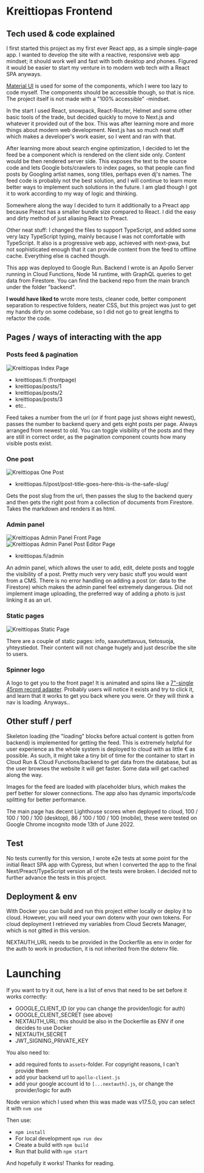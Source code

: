 # Kreittiopas Frontend

## Tech used & code explained

I first started this project as my first ever React app, as a simple single-page app. I wanted to develop the site with a reactive, responsive web app mindset; it should work well and fast with both desktop and phones. Figured it would be easier to start my venture in to modern web tech with a React SPA anyways.

[Material UI](https://mui.com/) is used for some of the components, which I were too lazy to code myself. The components should be accessible though, so that is nice. The project itself is not made with a "100% accessible" -mindset.

In the start I used React, snowpack, React-Router, Helmet and some other basic tools of the trade, but decided quickly to move to Next.js and whatever it provided out of the box. This was after learning more and more things about modern web development. Next.js has so much neat stuff which makes a developer's work easier, so I went and ran with that.

After learning more about search engine optimization, I decided to let the feed be a component which is rendered on the client side only. Content would be then rendered server side. This exposes the text to the source code and lets Google bots/crawlers to index pages, so that people can find posts by Googling artist names, song titles, perhaps even dj's names. The feed code is probably not the best solution, and I will continue to learn more better ways to implement such solutions in the future. I am glad though I got it to work according to my way of logic and thinking.

Somewhere along the way I decided to turn it additionally to a Preact app because Preact has a smaller bundle size compared to React. I did the easy and dirty method of just aliasing React to Preact.

Other neat stuff: I changed the files to support TypeScript, and added some very lazy TypeScript typing, mainly because I was not comfortable with TypeScript. It also is a progressive web app, achieved with next-pwa, but not sophisticated enough that it can provide content from the feed to offline cache. Everything else is cached though.

This app was deployed to Google Run. Backend I wrote is an Apollo Server running in Cloud Functions, Node 14 runtime, with GraphQL queries to get data from Firestore. You can find the backend repo from the main branch under the folder "backend".

**I would have liked to** wrote more tests, cleaner code, better component separation to respective folders, neater CSS, but this project was just to get my hands dirty on some codebase, so I did not go to great lengths to refactor the code.

## Pages / ways of interacting with the app

### Posts feed & pagination

![Kreittiopas Index Page](kreittiopas-index.jpg)

- kreittiopas.fi (frontpage)
- kreittiopas/posts/1
- kreittiopas/posts/2
- kreittiopas/posts/3
- etc..

Feed takes a number from the url (or if front page just shows eight newest), passes the number to backend query and gets eight posts per page. Always arranged from newest to old. You can toggle visibility of the posts and they are still in correct order, as the pagination component counts how many visible posts exist.

### One post

![Kreittiopas One Post](kreittiopas-post.jpg)

- kreittiopas.fi/post/post-title-goes-here-this-is-the-safe-slug/

Gets the post slug from the url, then passes the slug to the backend query and then gets the right post from a collection of documents from Firestore. Takes the markdown and renders it as html.

### Admin panel

![Kreittiopas Admin Panel Front Page](kreittiopas-admin-panel.jpg)
![Kreittiopas Admin Panel Post Editor Page](kreittiopas-admin-post-editor.jpg)

- kreittiopas.fi/admin

An admin panel, which allows the user to add, edit, delete posts and toggle the visibility of a post. Pretty much very very basic stuff you would want from a CMS. There is no error handling on adding a post (or: data to the Firestore) which makes the admin panel feel extremely dangerous. Did not implement image uploading, the preferred way of adding a photo is just linking it as an url.

### Static pages

![Kreittiopas Static Page](kreittiopas-page.jpg)

There are a couple of static pages: info, saavutettavuus, tietosuoja, yhteystiedot. Their content will not change hugely and just describe the site to users.

### Spinner logo

A logo to get you to the front page! It is animated and spins like a [7"-single 45rpm record adapter](https://www.google.com/search?q=45+record+adapter&source=lnms&tbm=isch). Probably users will notice it exists and try to click it, and learn that it works to get you back where you were. Or they will think a nav is loading. Anyways..

## Other stuff / perf

Skeleton loading (the "loading" blocks before actual content is gotten from backend) is implemented for getting the feed. This is extremely helpful for user experience as the whole system is deployed to cloud with as little € as possible. As such, it might take a tiny bit of time for the container to start in Cloud Run & Cloud Functions/backend to get data from the database, but as the user browses the website it will get faster. Some data will get cached along the way.

Images for the feed are loaded with placeholder blurs, which makes the perf better for slower connections. The app also has dynamic imports/code splitting for better performance.

The main page has decent Lighthouse scores when deployed to cloud, 100 / 100 / 100 / 100 (desktop), 86 / 100 / 100 / 100 (mobile), these were tested on Google Chrome incognito mode 13th of June 2022.

## Test

No tests currently for this version, I wrote e2e tests at some point for the initial React SPA app with Cypress, but when I converted the app to the final Next/Preact/TypeScript version all of the tests were broken. I decided not to further advance the tests in this project.

## Deployment & env

With Docker you can build and run this project either locally or deploy it to cloud. However, you will need your own dotenv with your own tokens. For cloud deployment I retrieved my variables from Cloud Secrets Manager, which is not gitted in this version.

NEXTAUTH_URL needs to be provided in the Dockerfile as env in order for the auth to work in production, it is not inherited from the dotenv file.

# Launching

If you want to try it out, here is a list of envs that need to be set before it works correctly:

- GOOGLE_CLIENT_ID (or you can change the provider/logic for auth)
- GOOGLE_CLIENT_SECRET (see above)
- NEXTAUTH_URL: this should be also in the Dockerfile as ENV if one decides to use Docker
- NEXTAUTH_SECRET
- JWT_SIGNING_PRIVATE_KEY

You also need to:

- add required fonts to `assets`-folder. For copyright reasons, I can't provide them
- add your backend url to `apollo-client.js`
- add your google account id to `[...nextauth].js`, or change the provider/logic for auth

Node version which I used when this was made was v17.5.0, you can select it with `nvm use`

Then use:

- `npm install`
- For local development `npm run dev`
- Create a build with `npm build`
- Run that build with `npm start`

And hopefully it works! Thanks for reading.
